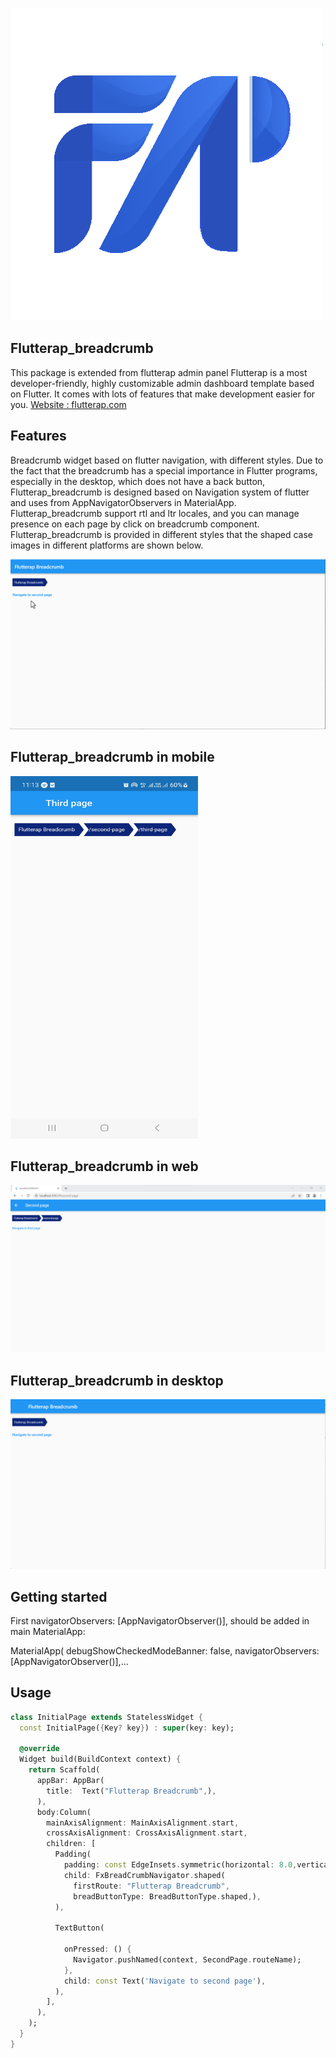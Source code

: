 
![](assets/images/flutterap_logo.png)

## Flutterap_breadcrumb
This package is extended from flutterap admin panel
Flutterap is a most developer-friendly, highly customizable admin dashboard template based on Flutter.
It comes with lots of features that make development easier for you.
<a href="https://flutterap.com" rel="nofollow">Website : flutterap.com</a>

## Features

Breadcrumb widget based on flutter navigation, with different styles.
Due to the fact that the breadcrumb has a special importance in Flutter programs, especially in the desktop, which does not have a back button, 
Flutterap_breadcrumb is designed based on Navigation system of flutter and uses from AppNavigatorObservers in MaterialApp.
Flutterap_breadcrumb support rtl and ltr locales, and you can manage presence on each page by click on breadcrumb component.
Flutterap_breadcrumb is provided in different styles that the shaped case images in different platforms are shown below.

<img src="https://github.com/flutterap59/flutterap_breadcrumb/raw/main/assets/gifs/breadcrumb.gif" />


## Flutterap_breadcrumb in mobile
<img height="580" src="https://github.com/flutterap59/flutterap_breadcrumb/raw/main/assets/images/breadcrumb_mobile.jpg" width="300"/>

## Flutterap_breadcrumb in web
<img src="https://github.com/flutterap59/flutterap_breadcrumb/raw/main/assets/images/breadcrumb_web.png" />


## Flutterap_breadcrumb in desktop
<img src="https://github.com/flutterap59/flutterap_breadcrumb/raw/main/assets/images/breadcrumb_desktop.png" />


## Getting started


First navigatorObservers: [AppNavigatorObserver()], should be added in  main MaterialApp:

MaterialApp(
debugShowCheckedModeBanner: false,
navigatorObservers: [AppNavigatorObserver()],...

## Usage


```dart
class InitialPage extends StatelessWidget {
  const InitialPage({Key? key}) : super(key: key);

  @override
  Widget build(BuildContext context) {
    return Scaffold(
      appBar: AppBar(
        title:  Text("Flutterap Breadcrumb",),
      ),
      body:Column(
        mainAxisAlignment: MainAxisAlignment.start,
        crossAxisAlignment: CrossAxisAlignment.start,
        children: [
          Padding(
            padding: const EdgeInsets.symmetric(horizontal: 8.0,vertical: 20),
            child: FxBreadCrumbNavigator.shaped(
              firstRoute: "Flutterap Breadcrumb",
              breadButtonType: BreadButtonType.shaped,),
          ),

          TextButton(

            onPressed: () {
              Navigator.pushNamed(context, SecondPage.routeName);
            },
            child: const Text('Navigate to second page'),
          ),
        ],
      ),
    );
  }
}

```






